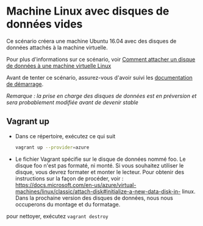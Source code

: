 # Machine Linux avec disques de données vides
Ce scénario créera une machine Ubuntu 16.04 avec des disques de données attachés à la machine virtuelle.

Pour plus d'informations sur ce scénario, voir [Comment attacher un disque de données à une machine virtuelle Linux](https://docs.microsoft.com/en-us/azure/virtual-machines/linux/classic/attach-disk)

Avant de tenter ce scénario, assurez-vous d'avoir suivi les [documentation de démarrage](../../README.md#getting-started).

*Remarque : la prise en charge des disques de données est en préversion et sera probablement modifiée avant de devenir stable*

## Vagrant up
- Dans ce répertoire, exécutez ce qui suit
  ```bash
  vagrant up --provider=azure
  ```
- Le fichier Vagrant spécifie sur le disque de données nommé foo. Le disque foo n'est pas formaté, ni monté. Si vous souhaitez utiliser le disque, vous devrez formater et monter le lecteur. Pour obtenir des instructions sur la façon de procéder, voir : https://docs.microsoft.com/en-us/azure/virtual-machines/linux/classic/attach-disk#initialize-a-new-data-disk-in- linux.
  Dans la prochaine version des disques de données, nous nous occuperons du montage et du formatage.

  
pour nettoyer, exécutez `vagrant destroy`
